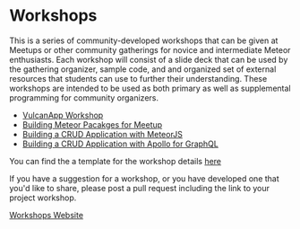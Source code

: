 # Workshops
This is a series of community-developed workshops that can be given at Meetups or other community gatherings for novice and intermediate Meteor enthusiasts. Each workshop will consist of a slide deck that can be used by the gathering organizer, sample code, and and organized set of external resources that students can use to further their understanding. These workshops are intended to be used as both primary as well as supplemental programming for community organizers. 

  * [VulcanApp Workshop](VulcanApp.md)
  * [Building Meteor Pacakges for Meetup](Meetup_Packages.md)
  * [Building a CRUD Application with MeteorJS](Crud_Meteor.md)
  * [Building a CRUD Application with Apollo for GraphQL](Crud_Apollo.md)

You can find the a template for the workshop details [here](Workshop_template.md)

If you have a suggestion for a workshop, or you have developed one that you'd like to share, please post a pull request including the link to your project workshop. 

[Workshops Website](README.md)
